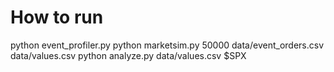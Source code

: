 # How to run

python event_profiler.py
python marketsim.py 50000 data/event_orders.csv data/values.csv
python analyze.py data/values.csv \$SPX
